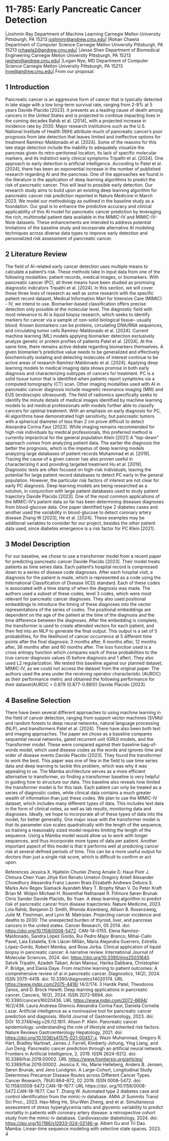 # 11-785: Early Pancreatic Cancer Detection

|Joshmin Ray
Department of Machine Learning
Carnegie Mellon University
Pittsburgh, PA 15213
joshminr@andrew.cmu.edu|
|Rohan Chawla
Department of Computer Science
Carnegie Mellon University
Pittsburgh, PA 15213
rchawla2@andrew.cmu.edu|
|Jesse Shen
Department of Biomedical Engineering
Carnegie Mellon University
Pittsburgh, PA 15213
jwshen@andrew.cmu.edu|
|Logan Nye, MD
Department of Computer Science
Carnegie Mellon University
Pittsburgh, PA 15213
lnye@andrew.cmu.edu|
From our proposal:
## 1 Introduction
Pancreatic cancer is an aggressive form of cancer that is typically detected in late stage with a low
long-term survival rate, ranging from 2-9% at 5 years Davide Placido [2023]. It presents as a leading
cause of death among cancers in the United States and is projected to continue impacting lives in
the coming decades Rahib et al. [2014], with a projected increase in incidence rate by 2030. Major
research institutions such as the U.S. National Institute of Health (NIH) attribute much of pancreatic
cancer’s poor prognosis from late detection that leaves limited and ineffective options for treatment
Ramírez-Maldonado et al. [2024]. Some of the reasons for this late stage detection include the
inability to adequately visualize the pancreas given its retro-peritoneal location, its lack of specific
molecular markers, and its indistinct early clinical symptoms Tripathi et al. [2024]. One approach to
early detection is artificial intelligence.
According to Patel et al. [2024], there has been an exponential increase in the number of published
research regarding AI and the pancreas. One of the approaches we found in the literature is the
application of deep learning algorithms to predict the risk of pancreatic cancer. This will lead to
possible early detection.
Our research study aims to build upon an existing deep learning algorithm for pancreatic cancer
risk prediction reported in Nature Medicine in March 2023. We model our methodology as outlined
in the baseline study as a foundation. Our goal is to enhance the predictive accuracy and clinical
applicability of this AI model for pancreatic cancer prediction by leveraging the rich, multimodal
patient data available in the MIMIC-IV and MIMIC-IV-Note datasets. These enhancements are
intended to address potential limitations of the baseline study and incorporate alternative AI modeling
techniques across diverse data types to improve early detection and personalized risk assessment of
pancreatic cancer.
## 2 Literature Review
The field of AI-related early cancer detection uses multiple means to calculate a patient’s risk. These
methods take in input data from one of the following modalities: patient records, medical images, or
biomarkers. With pancreatic cancer (PC), all three means have been studied as promising diagnostic
indicators Tripathi et al. [2024]. In this section, we will cover these three lines of research as well as
some research with the specific patient record dataset, Medical Information Mart for Intensive Care
(MIMIC) - IV, we intend to use.
Biomarker-based classification offers precise detection only possible at the molecular level. The
diagnostic field with most relevance to AI is liquid biopsy research, which seeks to identify markers
for cancer via a sample of non-solid biological tissue– usually blood. Known biomarkers can be
proteins, circulating DNA/RNA sequences, and circulating tumor cells Ramírez-Maldonado et al.
[2024]. Current machine learning (ML) models applying biomarker detection exclusively analyze
genetic or protein profiles of patients Patel et al. [2024]. At the same time, there remains active debate
regarding biomarkers themselves. A given biomarker’s predictive value needs to be generalized and
effectively biochemically isolating and detecting molecules of interest continue to be active areas of
research Ramírez-Maldonado et al. [2024].
Applying deep learning models to medical imaging data shows promise in both early diagnosis
and characterizing subtypes of cancers for treatment. PC is a solid tissue tumor that is identified
when patients report symptoms via a computed tomography (CT) scan. Other imaging modalities
used with AI in pancreatic cancer diagnosis include magnetic resonance imaging (MRI) and EUS
(endoscopic ultrasound). The field of radiomics specifically seeks to identify the minute details of
medical images identified by machine learning models to aid medical professionals with models
further able to classify cancers for optimal treatment. With an emphasis on early diagnosis for PC,
AI algorithms have demonstrated high sensitivity, but pancreatic tumors with a spherical diameter
of less than 2 cm prove difficult to detect Alexandra Corina Faur [2023]. While imaging remains
recommended for high-risk individuals by medical professionals, this preferred method is currently
impractical for the general population Klein [2021]
A "top-down" approach comes from analyzing patient data. The earlier the diagnosis the better the
prognosis, which is the impetus of deep learning models analyzing large databases of patient records
Muhammad et al. [2019]. Tracing the cause of a given cancer has also proven useful in characterizing
it and providing targeted treatment Hu et al. [2019]. Diagnostic tests are often focused on high-risk
individuals, leaving the potential for large patient record databases to detect PC early in the general
population. However, the particular risk factors of interest are not clear for early PC diagnosis. Deep
learning models are being researched as a solution, in conjunction with large patient databases used
to study patient trajectory Davide Placido [2023].
One of the most common applications of the MIMIC-IV’s patient data so far has been determining
diseases diagnoses from blood-glucose data. One paper identified type 2 diabetes cases and another
used the variability in blood-glucose to detect coronary artery disease Zhang W [2023], He et al.
[2024]. These examples may be additional variables to consider for our project, besides the other
patient data used, since diabetes emergence is a risk factor for PC Klein [2021].

## 3 Model Description
For our baseline, we chose to use a transformer model from a recent paper for predicting pancreatic
cancer Davide Placido [2023]. Their model treats patients as time series data. Each patient’s hospital
record is compressed down to a series of disease code diagnoses. After each hospital visit, a diagnosis
for the patient is made, which is represented as a code using the International Classification of Disease
(ICD) standard. Each of these codes is associated with a time stamp of when the diagnosis was made.
The authors used a subset of these codes, level 3 codes, which were most relevant for pancreatic
cancer diagnoses. They also used positional embeddings to introduce the timing of these diagnoses
into the vector representations of the series of codes. The positional embeddings are dependent on
the age of the patient at the time of the diagnosis and the time difference between the diagnoses.
After the embedding is complete, the transformer is used to create attended vectors for each patient,
and then fed into an MLP to generate the final output. This output is a set of 5 probabilities, for the
likelihood of cancer occurrence at 5 different time points after the final diagnosis: 3 months after, 6
months after, 12 months after, 36 months after and 60 months after. The loss function used is a cross
entropy function which compares each of these probabilities to the true cancer diagnosis values (0
before diagnosis and 1 after). They also used L2 regularization. We tested this baseline against our
planned dataset, MIMIC-IV, as we could not access the dataset from the original paper.
The authors used the area under the receiving operator characteristic (AUROC) as their performance
metric and obtained the following performance for their dataset(AUROC = 0.879 (0.877-0.880))
Davide Placido [2023].
## 4 Baseline Selection
There have been several different approaches to using machine learning in the field of cancer detection,
ranging from support vector machines (SVMs) and random forests to deep neural networks, natural
language processing (NLP), and transformers Patel et al. [2024]. There have also been both text and
imaging approaches.
The paper we chose as a baseline compares sequential neural networks, gated recurrent unit (GRU)
models, and the Transformer model. These were compared against their baseline bag-of-words model,
which used disease codes as the words and ignores time and order of disease events Davide Placido
[2023]. They found the transformer to work the best. This paper was one of few in the field to use
time series data and deep learning to tackle this problem, which was why it was appealing to us. The
Mamba architecture serves as a more efficient alternative to transformer, so finding a transformer
baseline is very helpful in guiding how to structure our data. This baseline also reveals how limited
the transformer model is for this task. Each patient can only be treated as a series of diagnostic codes,
while clinical data contains a much greater wealth of information than just these codes. We plan to
use the MIMIC-IV dataset, which includes many different types of data. This includes text data in
the form of clinical notes, as well as lab results, monitoring data and diagnoses. Ideally, we hope
to incorporate all of these types of data into the model, for better generality. One major issue with
the transformer model is that its parameter size scales quadratically with the length of the sequence,
so training a reasonably sized model requires limiting the length of the sequence. Using a Mamba
model would allow us to work with longer sequences, and thus incorporate more types of data per
patient. Another important aspect of this model is that it performs well at predicting cancer risk at
several defined periods of time. This can be a more useful output for doctors than just a single risk
score, which is difficult to confirm or act upon.

References
Jessica X. Hjaltelin Chunlei Zheng Amalie D. Haue Piotr J. Chmura Chen Yuan Jihye Kim Renato Umeton
Gregory Antell Alexander Chowdhury Alexandra Franz Lauren Brais Elizabeth Andrews Debora S. Marks
Aviv Regev Siamack Ayandeh Mary T. Brophy Nhan V. Do Peter Kraft Brian M. Wolpin Michael H. Rosenthal
Nathanael R. Fillmore Søren Brunak Chris Sander Davide Placido, Bo Yuan. A deep learning algorithm to
predict risk of pancreatic cancer from disease trajectories. Nature Medicine, 2023.
Lola Rahib, Benjamin D. Smith, Rhonda Aizenberg, Allison B. Rosenzweig, Julie M. Fleshman, and Lynn M.
Matrisian. Projecting cancer incidence and deaths to 2030: The unexpected burden of thyroid, liver, and
pancreas cancers in the united states. Cancer Research, 05 2014. doi: https://doi.org/10.1158/0008-5472.
CAN-14-0155.
Elena Ramírez-Maldonado, Sandra López Gordo, Rui Pedro Major Branco, Mihai-Calin Pavel, Laia Estalella,
Erik Llàcer-Millán, María Alejandra Guerrero, Estrella López-Gordo, Robert Memba, and Rosa Jorba.
Clinical application of liquid biopsy in pancreatic cancer: A narrative review. International Journal of
Molecular Sciences, 2024. doi: https://doi.org/10.3390/ijms25031640.
Satvik Tripathi, Azadeh Tabari, Arian Mansur, Harika Dabbara, Christopher P. Bridge, and Dania Daye. From
machine learning to patient outcomes: A comprehensive review of ai in pancreatic cancer. Diagnostics, 14(2),
2024. ISSN 2075-4418. doi: 10.3390/diagnostics14020174. URL https://www.mdpi.com/2075-4418/
14/2/174.
3
Hardik Patel, Theodoros Zanos, and D. Brock Hewitt. Deep learning applications in pancreatic cancer. Cancers,
16(2), 2024. ISSN 2072-6694. doi: 10.3390/cancers16020436. URL https://www.mdpi.com/2072-6694/
16/2/436.
Laura Andreea Ghenciu Alexandra Corina Faur, Daniela Cornelia Lazar. Artificial intelligence as a noninvasive
tool for pancreatic cancer prediction and diagnosis. World Journal of Gastroenterology, 2023. doi: DOI:
10.3748/wjg.v29.i12.1811.
Alison P. Klein. Pancreatic cancer epidemiology: understanding the role of lifestyle and inherited risk factors.
Nature Reviews Gastroenterology Hepatology, 2021. doi: https://doi.org/10.1038/s41575-021-00457-x.
Wazir Muhammad, Gregory R. Hart, Bradley Nartowt, James J. Farrell, Kimberly Johung, Ying Liang, and Jun
Deng. Pancreatic cancer prediction through an artificial neural network. Frontiers in Artificial Intelligence, 2,
2019. ISSN 2624-8212. doi: 10.3389/frai.2019.00002. URL https://www.frontiersin.org/articles/
10.3389/frai.2019.00002.
Jessica X. Hu, Marie Helleberg, Anders B. Jensen, Søren Brunak, and Jens Lundgren. A Large-Cohort,
Longitudinal Study Determines Precancer Disease Routes across Different Cancer Types. Cancer Research,
79(4):864–872, 02 2019. ISSN 0008-5472. doi: 10.1158/0008-5472.CAN-18-1677. URL https://doi.
org/10.1158/0008-5472.CAN-18-1677.
Cao T. Zhang W. Automated type 2 diabetes case and control identification from the mimic-iv database. AMIA
Jt Summits Transl Sci Proc., 2023.
Hao-Ming He, Shu-Wen Zheng, and et al. Simultaneous assessment of stress hyperglycemia ratio and glycemic
variability to predict mortality in patients with coronary artery disease: a retrospective cohort study from the
mimic-iv database. Cardiovascular diabetology, 2024. doi: https://doi.org/10.1186/s12933-024-02146-w.
Albert Gu and Tri Dao. Mamba: Linear-time sequence modeling with selective state spaces. 2023.
4

